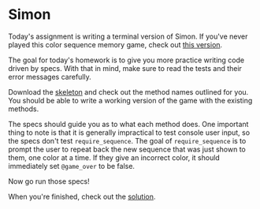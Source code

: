 # Simon

Today's assignment is writing a terminal version of Simon. If you've never played this
color sequence memory game, check out [this version][simon].

The goal for today's homework is to give you more practice writing code driven by specs.
With that in mind, make sure to read the tests and their error messages carefully.

Download the [skeleton][skeleton] and check out the method names outlined for you.
You should be able to write a working version of the game with the existing methods.

The specs should guide you as to what each method does. One important thing to note is
that it is generally impractical to test console user input, so the specs don't test
`require_sequence`. The goal of `require_sequence` is to prompt the user to repeat back
the new sequence that was just shown to them, one color at a time. If they give an incorrect
color, it should immediately set `@game_over` to be false.

Now go run those specs!

When you're finished, check out the [solution][solution].

[simon]: http://www.freesimon.org/
[skeleton]: ../skeleton.zip?raw=true
[solution]: ../../..solution/simon/solution
